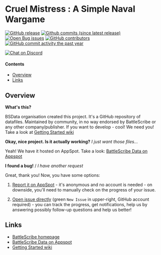 Cruel Mistress : A Simple Naval Wargame
==================

[![GitHub release](https://img.shields.io/github/release/BSData/cruelmistress.svg?style=flat-square)](https://github.com/BSData/cruelmistress/releases/latest)
[![Github commits (since latest release)](https://img.shields.io/github/commits-since/BSData/cruelmistress/latest.svg?style=flat-square)](https://github.com/BSData/cruelmistress/releases)
[![Open Bug issues](https://img.shields.io/github/issues/BSData/cruelmistress/bug.svg?style=flat-square&label=bugs)](https://github.com/BSData/cruelmistress/issues?q=is%3Aissue+is%3Aopen+label%3Abug)
[![GitHub contributors](https://img.shields.io/github/contributors/BSData/cruelmistress.svg?style=flat-square)](https://github.com/BSData/cruelmistress/graphs/contributors)
[![GitHub commit activity the past year](https://img.shields.io/github/commit-activity/y/BSData/cruelmistress.svg?style=flat-square)](https://github.com/BSData/cruelmistress/pulse/monthly)

[![Chat on Discord](https://img.shields.io/discord/558412685981777922.svg?logo=discord&style=popout-square)](https://discord.gg/KqPVhds)

#### Contents ####

* [Overview][]
* [Links][]

## Overview ##
[Overview]: #overview

__What's this?__

BSData organisation created this project. It's a GitHub repository of datafiles.
Maintained by community, in no way endorsed by BattleScribe or any other company/publisher. If you want
to develop - cool! We need you! Take a look at [Getting Started wiki][]

__Okay, nice project. Is it actually working?__ _I just want those files..._

Yeah! We have it hosted on AppSpot. Take a look: [BattleScribe Data on Appspot][]

__I found a bug!__ / *I have another request*

Great, thank you! Now, you have some options:

1. [Report it on AppSpot][] - it's anonymous and no account is needed - on downside, you'll need to manually check on the progress of your issue.

2. [Open issue directly][] (green `New Issue` in upper-right, GitHub account required) - you can track the progress, get notifications, help us by answering possibly follow-up questions and help us better!

## Links ##
[Links]: #links

* [BattleScribe homepage][]
* [BattleScribe Data on Appspot][]
* [Getting Started wiki][]

[Report it on Appspot]: http://battlescribedata.appspot.com/#/repo/cruelmistress
[Open Issue directly]: https://github.com/BSData/cruelmistress/issues
[BattleScribe homepage]: http://www.battlescribe.net/
[BattleScribe Data on Appspot]: http://battlescribedata.appspot.com/#/repos
[Getting Started wiki]: https://github.com/BSData/catalogue-development/wiki/Getting-Started#contributing
